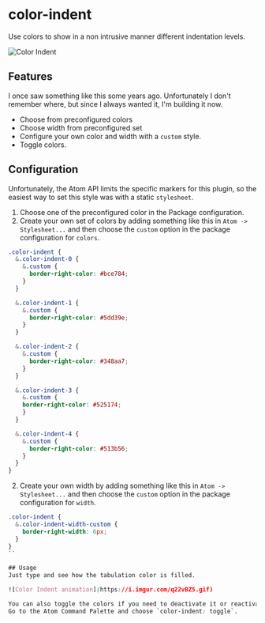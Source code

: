 # color-indent
Use colors to show in a non intrusive manner different indentation levels.

![Color Indent](https://i.imgur.com/eHSmMhf.png)

## Features
I once saw something like this some years ago. Unfortunately I don't remember where, but since I
always wanted it, I'm building it now.

- Choose from preconfigured colors
- Choose width from preconfigured set
- Configure your own color and width with a `custom` style.
- Toggle colors.

## Configuration
Unfortunately, the Atom API limits the specific markers for this plugin, so the easiest way to set
this style was with a static `stylesheet`.

1. Choose one of the preconfigured color in the Package configuration.
2. Create your own set of colors by adding something like this in `Atom -> Stylesheet...` and then
choose the `custom` option in the package configuration for `colors`.
```css
.color-indent {
  &.color-indent-0 {
    &.custom {
      border-right-color: #bce784;
    }
  }

  &.color-indent-1 {
    &.custom {
      border-right-color: #5dd39e;
    }
  }

  &.color-indent-2 {
    &.custom {
      border-right-color: #348aa7;
    }
  }

  &.color-indent-3 {
    &.custom {
    border-right-color: #525174;
    }
  }

  &.color-indent-4 {
    &.custom {
      border-right-color: #513b56;
    }
  }
}
```
2. Create your own width by adding something like this in `Atom -> Stylesheet...` and then
choose the `custom` option in the package configuration for `width`.
```css
.color-indent {
  &.color-indent-width-custom {
    border-right-width: 6px;
  }
}
``

## Usage
Just type and see how the tabulation color is filled.

![Color Indent animation](https://i.imgur.com/q22vBZ5.gif)

You can also toggle the colors if you need to deactivate it or reactivate it quickly.
Go to the Atom Command Palette and choose `color-indent: toggle`.
